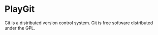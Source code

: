 # PlayGit

Git is a distributed version control system.
Git is free software distributed under the GPL.
